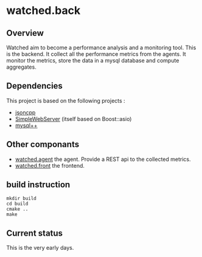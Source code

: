# watched.back
## Overview
Watched aim to become a performance analysis and a monitoring tool.
This is the backend. It collect all the performance metrics from the agents. It monitor the metrics, store the data in a mysql database and compute aggregates.

## Dependencies
This project is based on the following projects :
* [jsoncpp](https://github.com/open-source-parsers/jsoncpp)
* [SimpleWebServer](https://github.com/eidheim/Simple-Web-Server) (itself based on Boost::asio)
* [mysql++](https://tangentsoft.net/mysql++/)

## Other componants
* [watched.agent](https://github.com/sebt3/watched.agent) the agent. Provide a REST api to the collected metrics.
* [watched.front](https://github.com/sebt3/watched.front) the frontend. 

## build instruction
    mkdir build
    cd build
    cmake ..
    make

## Current status
This is the very early days.
